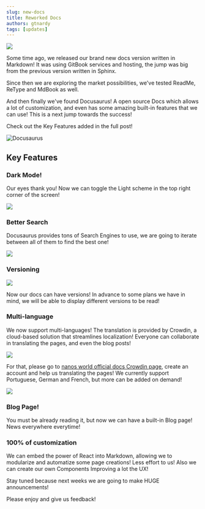 ```yaml
---
slug: new-docs
title: Reworked Docs
authors: gtnardy
tags: [updates]
---
```



![](/img/docs/new-docs.png)

Some time ago, we released our brand new docs version written in Markdown! It was using GitBook services and hosting, the jump was big from the previous version written in Sphinx.

Since then we are exploring the market possibilities, we've tested ReadMe, ReType and MdBook as well.

And then finally we've found Docusaurus! A open source Docs which allows a lot of customization, and even has some amazing built-in features that we can use! This is a next jump towards the success!

Check out the Key Features added in the full post!

<!--truncate-->

![Docusaurus](https://d33wubrfki0l68.cloudfront.net/ea8e37a6a30e9c260a8936d95c579af4a2dd3df7/6ee7e/img/docusaurus_keytar.svg)

## Key Features

### Dark Mode!

Our eyes thank you! Now we can toggle the Light scheme in the top right corner of the screen!

![](/img/blog/new-docs/dark-mode.jpg)

### Better Search

Docusaurus provides tons of Search Engines to use, we are going to iterate between all of them to find the best one!

![](/img/blog/new-docs/search.jpg)

### Versioning

![](/img/blog/new-docs/versions.jpg)

Now our docs can have versions! In advance to some plans we have in mind, we will be able to display different versions to be read!

### Multi-language

We now support multi-languages! The translation is provided by Crowdin, a cloud-based solution that streamlines localization! Everyone can collaborate in translating the pages, and even the blog posts!

![](/img/blog/new-docs/languages.jpg)

For that, please go to [nanos world official docs Crowdin page](https://crowdin.com/project/nanos-world-docs), create an account and help us translating the pages! We currently support Portuguese, German and French, but more can be added on demand!

![](/img/blog/new-docs/crowdin.jpg)

### Blog Page!

You must be already reading it, but now we can have a built-in Blog page! News everywhere everytime!

### 100% of customization

We can embed the power of React into Markdown, allowing we to modularize and automatize some page creations! Less effort to us! Also we can create our own Components Improving a lot the UX! 


Stay tuned because next weeks we are going to make HUGE announcements!

Please enjoy and give us feedback!